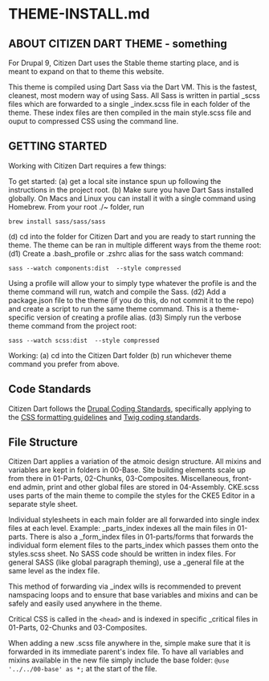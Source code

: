 # THEME-INSTALL.md

## ABOUT CITIZEN DART THEME - something

For Drupal 9, Citizen Dart uses the Stable theme starting place, and is meant to expand on that to theme this website.

This theme is compiled using Dart Sass via the Dart VM. This is the fastest, cleanest, most modern way of using Sass. All Sass is written in partial _scss files which are forwarded to a single _index.scss file in each folder of the theme. These index files are then compiled in the main style.scss file and ouput to compressed CSS using the command line.

## GETTING STARTED

Working with Citizen Dart requires a few things:

To get started:
(a) get a local site instance spun up following the instructions in the project root.
(b) Make sure you have Dart Sass installed globally.  On Macs and Linux you can install it with a single command using Homebrew.  From your root ./~ folder, run
```
brew install sass/sass/sass
```
(d) cd into the folder for Citizen Dart and you are ready to start running the theme. The theme can be ran in multiple different ways from the theme root:
(d1) Create a .bash_profile or .zshrc alias for the sass watch command:
```
sass --watch components:dist  --style compressed
```
Using a profile will allow your to simply type whatever the profile is and the theme command will run, watch and compile the Sass.
(d2) Add a package.json file to the theme (if you do this, do not commit it to the repo) and create a script to run the same theme command. This is a theme-specific version of creating a profile alias.
(d3) Simply run the verbose theme command from the project root:
```
sass --watch scss:dist  --style compressed
```

Working:
(a) cd into the Citizen Dart folder
(b) run whichever theme command you prefer from above.

## Code Standards

Citizen Dart follows the [Drupal Coding Standards](https://www.drupal.org/docs/develop/standards),
specifically applying to the [CSS formatting guidelines](https://www.drupal.org/docs/develop/standards/css/css-formatting-guidelines)
and [Twig coding standards](https://www.drupal.org/docs/develop/coding-standards/twig-coding-standards).

## File Structure

Citizen Dart applies a variation of the atmoic design structure. All mixins and variables are kept in folders in 00-Base. Site building elements scale up from there in 01-Parts, 02-Chunks, 03-Composites. Miscellaneous, front-end admin, print and other global files are stored in 04-Assembly.  CKE.scss uses parts of the main theme to compile the styles for the CKE5 Editor in a separate style sheet.

Individual stylesheets in each main folder are all forwarded into single index files at each level. Example: _parts_index indexes all the main files in 01-parts.  There is also a _form_index files in 01-parts/forms that forwards the individual form element files to the parts_index which passes them onto the styles.scss sheet.  No SASS code should be written in index files.  For general SASS (like global paragraph theming), use a _general file at the same level as the index file.

This method of forwarding via _index wills is recommended to prevent namspacing loops and to ensure that base variables and mixins and can be safely and easily used anywhere in the theme.

Critical CSS is called in the `<head>` and is indexed in specific _critical files in 01-Parts, 02-Chunks and 03-Composites.

When adding a new .scss file anywhere in the, simple make sure that it is forwarded in its immediate parent's index file. To have all variables and mixins available in the new file simply include the base folder: `@use '../../00-base' as *;` at the start of the file.

